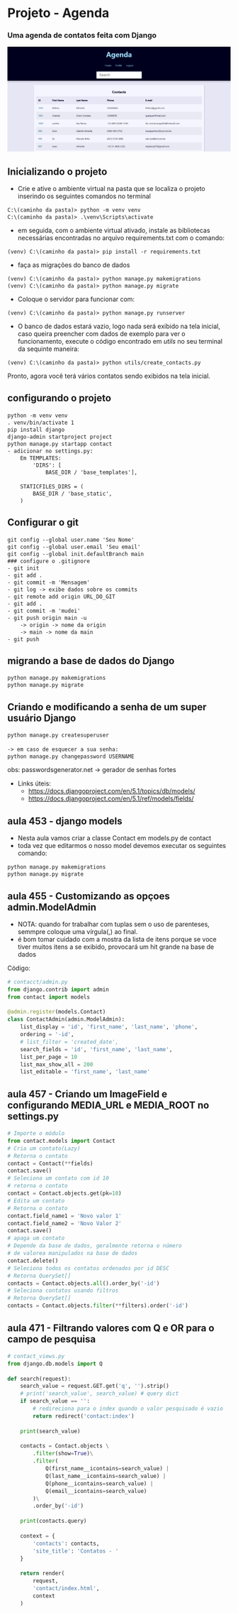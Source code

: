 # Projeto - Agenda
### Uma agenda de contatos feita com Django
![alt text](image-1.png)


## Inicializando o projeto
- Crie e ative o ambiente virtual na pasta que se localiza o projeto inserindo os seguintes comandos no terminal 
```
C:\(caminho da pasta)> python -m venv venv
C:\(caminho da pasta)> .\venv\Scripts\activate
```

- em seguida, com o ambiente virtual ativado, instale as bibliotecas necessárias encontradas no arquivo requirements.txt com o comando:
```
(venv) C:\(caminho da pasta)> pip install -r requirements.txt
```

- faça as migrações do banco de dados
```
(venv) C:\(caminho da pasta)> python manage.py makemigrations
(venv) C:\(caminho da pasta)> python manage.py migrate
```

- Coloque o servidor para funcionar com:
```
(venv) C:\(caminho da pasta)> python manage.py runserver
```

- O banco de dados estará vazio, logo nada será exibido na tela inicial, caso queira preencher com dados de exemplo para ver o funcionamento, execute o código encontrado em *utils* no seu terminal da sequinte maneira:
```
(venv) C:\(caminho da pasta)> python utils/create_contacts.py
```
Pronto, agora você terá vários contatos sendo exibidos na tela inicial.


## configurando o projeto
```
python -m venv venv
. venv/bin/activate 1
pip install django
django-admin startproject project
python manage.py startapp contact
- adicionar no settings.py:
    Em TEMPLATES:
        'DIRS': [
            BASE_DIR / 'base_templates'],

    STATICFILES_DIRS = (
        BASE_DIR / 'base_static',
    )
```

## Configurar o git
```
git config --global user.name 'Seu Nome'
git config --global user.email 'Seu email'
git config --global init.defaultBranch main
### configure o .gitignore
- git init
- git add .
- git commit -m 'Mensagem'
- git log -> exibe dados sobre os commits
- git remote add origin URL_DO_GIT
- git add .
- git commit -m 'mudei'
- git push origin main -u
    -> origin -> nome da origin
    -> main -> nome da main
- git push
```

## migrando a base de dados do Django
```
python manage.py makemigrations
python manage.py migrate
```

## Criando e modificando a senha de um super usuário Django
```
python manage.py createsuperuser

-> em caso de esquecer a sua senha: 
python manage.py changepassword USERNAME
```
obs: passwordsgenerator.net -> gerador de senhas fortes
- Links úteis:
    - https://docs.djangoproject.com/en/5.1/topics/db/models/
    - https://docs.djangoproject.com/en/5.1/ref/models/fields/

## aula 453 - django models
- Nesta aula vamos criar a classe Contact em models.py de contact
- toda vez que editarmos o nosso model devemos executar os seguintes comando:
```
python manage.py makemigrations
python manage.py migrate
```

## aula 455 - Customizando as opçoes admin.ModelAdmin
- NOTA: quando for trabalhar com tuplas sem o uso de parenteses, semmpre coloque uma vírgula(,) ao final.
- é bom tomar cuidado com a mostra da lista de itens porque se voce tiver muitos itens a se exibido, provocará um hit grande na base de dados

Código:
~~~python
# contacct/admin.py
from django.contrib import admin
from contact import models

@admin.register(models.Contact)
class ContactAdmin(admin.ModelAdmin):
    list_display = 'id', 'first_name', 'last_name', 'phone',
    ordering = '-id',
    # list_filter = 'created_date',
    search_fields = 'id', 'first_name', 'last_name',
    list_per_page = 10
    list_max_show_all = 200
    list_editable = 'first_name', 'last_name'
~~~

## aula 457 - Criando um ImageField e configurando MEDIA_URL e MEDIA_ROOT no settings.py

```python
# Importe o módulo
from contact.models import Contact
# Cria um contato(Lazy)
# Retorna o contato
contact = Contact(**fields)
contact.save()
# Seleciona um contato com id 10
# retorna o contato
contact = Contact.objects.get(pk=10)
# Edita um contato
# Retorna o contato
contact.field_name1 = 'Novo valor 1'
contact.field_name2 = 'Novo Valor 2'
contact.save()
# apaga um contato
# Depende da base de dados, geralmente retorna o número
# de valorea manipulados na base de dados
contact.delete()
# Seleciona todos os contatos ordenados por id DESC
# Retorna QuerySet[]
contacts = Contact.objects.all().order_by('-id')
# Seleciona contatos usando filtros
# Retorna QuerySet[]
contacts = Contact.objects.filter(**filters).order('-id')
```


## aula 471 - Filtrando valores com Q e OR para o campo de pesquisa

~~~python
# contact_views.py
from django.db.models import Q

def search(request):
    search_value = request.GET.get('q', '').strip()
    # print('search_value', search_value) # query dict
    if search_value == '':
        # redireciona para o index quando o valor pesquisado é vazio
        return redirect('contact:index')

    print(search_value)

    contacts = Contact.objects \
        .filter(show=True)\
        .filter(
            Q(first_name__icontains=search_value) |
            Q(last_name__icontains=search_value) |
            Q(phone__icontains=search_value) |
            Q(email__icontains=search_value)
        )\
        .order_by('-id')
    
    print(contacts.query)

    context = {
        'contacts': contacts,
        'site_title': 'Contatos - '
    }

    return render(
        request,
        'contact/index.html',
        context
    )
~~~
